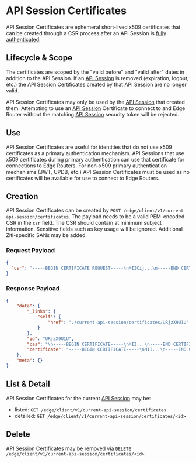 # API Session Certificates

API Session Certificates are ephemeral short-lived x509 certificates that can be created through a CSR process after
an API Session is [fully authenticated](/learn/core-concepts/security/sessions.md#full-vs-partial-authentication). 

## Lifecycle & Scope

The certificates are scoped by the "valid before" and "valid after" dates in addition to the API Session. If an [API Session](/learn/core-concepts/security/sessions.md#api-session) is 
removed (expiration, logout, etc.) the API Session Certificates created by that API Session are no longer valid.

API Session Certificates may only be used by the [API Session](/learn/core-concepts/security/sessions.md#api-session) that created them. Attempting to use an [API Session](/learn/core-concepts/security/sessions.md#api-session)
Certificate to connect to and Edge Router without the matching [API Session](/learn/core-concepts/security/sessions.md#api-session) security token will be rejected.

## Use

API Session Certificates are useful for identities that do not use x509 certificates as a primary authentication mechanism.
API Sessions that use x509 certificates during primary authentication can use that  certificate for connections to
Edge Routers. For non-x509 primary authentication mechanisms (JWT, UPDB, etc.) API Session Certificates must be used
as no certificates will be available for use to connect to Edge Routers.

## Creation

API Session Certificates can be created by `POST /edge/client/v1/current-api-session/certificates`. The payload
needs to be a valid PEM-encoded CSR in the `csr` field. The CSR should contain at minimum subject information.
Sensitive fields such as key usage will be ignored. Additional Ziti-specific SANs
may be added.

### Request Payload
```json
{
  "csr": "-----BEGIN CERTIFICATE REQUEST-----\nMIICij...\n-----END CERTIFICATE REQUEST-----"
}
```

### Response Payload

```json
{
    "data": {
        "_links": {
            "self": {
                "href": "./current-api-session/certificates/URjzX9U1U"
            }
        },
        "id": "URjzX9U1U",
        "cas": "\n-----BEGIN CERTIFICATE-----\nMII...\n-----END CERTIFICATE-----\n",
        "certificate": "-----BEGIN CERTIFICATE-----\nMII...\n-----END CERTIFICATE-----\n"
    },
    "meta": {}
}
```

## List & Detail

API Session Certificates for the current [API Session](/learn/core-concepts/security/sessions.md#api-session) may be: 

- listed: `GET /edge/client/v1/current-api-session/certificates`
- detailed: `GET /edge/client/v1/current-api-session/certificates/<id>`

## Delete

API Session Certificates may be removed via `DELETE /edge/client/v1/current-api-session/certificates/<id>`
